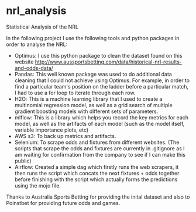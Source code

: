 # nrl_analysis
Statistical Analysis of the NRL

In the following project I use the following tools and python packages in order to analyse the NRL:
- Optimus: I use this python package to clean the dataset found on this website http://www.aussportsbetting.com/data/historical-nrl-results-and-odds-data/
- Pandas: This well known package was used to do additional data cleaning that I could not achieve using Optimus. For example, in order to find a particular team's position on the ladder before a particular match, I had to use a for loop to iterate through each row.
- H2O: This is a machine learning library that I used to create a multinomial regression model, as well as a grid search of multiple gradient boosting models with different sets of parameters.
- mlflow: This is a library which helps you record the key metrics for each model, as well as the artifacts of each model (such as the model itself, variable importance plots, etc)
- AWS s3: To back up metrics and artifacts. 
- Selenium: To scrape odds and fixtures from different websites. (The scripts that scrape the odds and fixtures are currently in .gitignore as I am waiting for confirmation from the company to see if I can make this public)
- Airflow: Created a simple dag which firstly runs the web scrapers, it then runs the script which concats the next fixtures + odds together before finishing with the script which actually forms the predictions using the mojo file.


Thanks to Australia Sports Betting for providing the inital dataset and also to Poinstbet for providing future odds and games.
